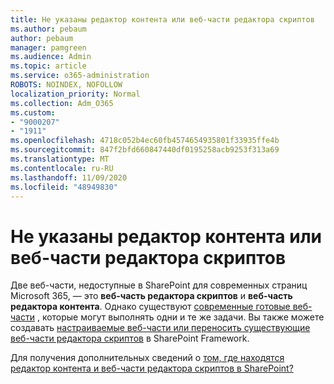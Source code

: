 ```yaml
---
title: Не указаны редактор контента или веб-части редактора скриптов
ms.author: pebaum
author: pebaum
manager: pamgreen
ms.audience: Admin
ms.topic: article
ms.service: o365-administration
ROBOTS: NOINDEX, NOFOLLOW
localization_priority: Normal
ms.collection: Adm_O365
ms.custom:
- "9000207"
- "1911"
ms.openlocfilehash: 4718c052b4ec60fb4574654935801f33935ffe4b
ms.sourcegitcommit: 847f2bfd660847440df0195258acb9253f313a69
ms.translationtype: MT
ms.contentlocale: ru-RU
ms.lasthandoff: 11/09/2020
ms.locfileid: "48949830"
---
```

# <a name="content-editor-or-script-editor-web-parts-are-missing"></a>Не указаны редактор контента или веб-части редактора скриптов

Две веб-части, недоступные в SharePoint для современных страниц Microsoft 365, — это **веб-часть редактора скриптов** и **веб-часть редактора контента**. Однако существуют [современные готовые веб-части](https://support.microsoft.com/office/ed6cc9ce-8b2a-480c-a655-1b9d7615cdbd#bkmk_outofbox) , которые могут выполнять одни и те же задачи. Вы также можете создавать [настраиваемые веб-части или переносить существующие веб-части редактора скриптов](https://support.microsoft.com/office/ed6cc9ce-8b2a-480c-a655-1b9d7615cdbd#bkmk_custom) в SharePoint Framework.  

Для получения дополнительных сведений о [том, где находятся редактор контента и веб-части редактора скриптов в SharePoint?](https://support.microsoft.com/office/ed6cc9ce-8b2a-480c-a655-1b9d7615cdbd)
